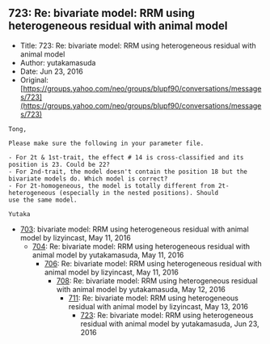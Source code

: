 ## 723: Re: bivariate model: RRM using heterogeneous residual with animal model

- Title: 723: Re: bivariate model: RRM using heterogeneous residual with animal model
- Author: yutakamasuda
- Date: Jun 23, 2016
- Original: [https://groups.yahoo.com/neo/groups/blupf90/conversations/messages/723](https://groups.yahoo.com/neo/groups/blupf90/conversations/messages/723)

```
Tong,

Please make sure the following in your parameter file.

- For 2t & 1st-trait, the effect # 14 is cross-classified and its position is 23. Could be 22?
- For 2nd-trait, the model doesn't contain the position 18 but the bivariate models do. Which model is correct?
- For 2t-homogeneous, the model is totally different from 2t-heterogeneous (especially in the nested positions). Should
use the same model.

Yutaka
```

- [703](0703.md): bivariate model: RRM using heterogeneous residual with animal model by lizyincast, May 11, 2016
    - [704](0704.md): Re: bivariate model: RRM using heterogeneous residual with animal model by yutakamasuda, May 11, 2016
        - [706](0706.md): Re: bivariate model: RRM using heterogeneous residual with animal model by lizyincast, May 11, 2016
            - [708](0708.md): Re: bivariate model: RRM using heterogeneous residual with animal model by yutakamasuda, May 12, 2016
                - [711](0711.md): Re: bivariate model: RRM using heterogeneous residual with animal model by lizyincast, May 13, 2016
                    - [723](0723.md): Re: bivariate model: RRM using heterogeneous residual with animal model by yutakamasuda, Jun 23, 2016

